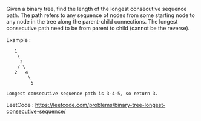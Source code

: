 Given a binary tree, find the length of the longest consecutive sequence path.
The path refers to any sequence of nodes from some starting node to any node in the tree along the parent-child connections. The longest consecutive path need to be from parent to child (cannot be the reverse).

Example : 

```
   1
    \
     3
    / \
   2   4
        \
         5
         
Longest consecutive sequence path is 3-4-5, so return 3.
```
LeetCode : https://leetcode.com/problems/binary-tree-longest-consecutive-sequence/